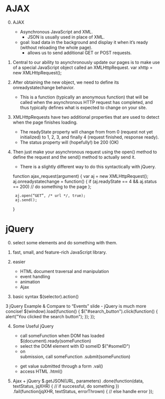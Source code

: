 # AJAX

0. AJAX
   - Asynchronous JavaScript and XML.
      - JSON is usually used in place of XML.
   - goal: load data in the background and display it when it’s ready (without reloading the whole page).
      - allows us to send additional GET or POST requests.

1. Central to our ability to asynchronously update our pages is to make use of a special JavaScript object called an XMLHttpRequest.
	var xhttp = new XMLHttpRequest();

2. After obtaining the new object, we need to define its onreadystatechange behavior.
   - This is a function (typically an anonymous function) that will be called when the asynchronous HTTP request has completed, and thus typically defines what is expected to change on your site.

3. XMLHttpRequests have two additional properties that are used to detect when the page finishes loading.

   - The readyState property will change from from 0 (request not yet initialized) to 1, 2, 3, and finally 4 (request finished, response ready).
   - The status property will (hopefully!) be 200 (OK)

4. Then just make your asynchronous request using the open() method to define the request and the send() method to actually send it.
   - There is a slightly different way to do this syntactically with jQuery.

	function ajax_request(argument)
	{
		var aj = new XMLHttpRequest();
		aj.onreadystatechange = function() {
			if (aj.readyState == 4 && aj.status == 200)
				// do something to the page
		};

		aj.open(“GET”, /* url */, true);
		aj.send();
	}


# jQuery

0. select some elements and do something with them.
1. fast, small, and feature-rich JavaScript library.
1. easier
   - HTML document traversal and manipulation
   - event handling
   - animation
   - Ajax

2. basic syntax
	$(selector).action()

3 jQuery Example & Compare to “Events” slide - jQuery is much more concise!
	$(window).load(function() {
		$("#search_button").click(function() {
			alert("You clicked the search button");
		});
	});

4. Some Useful jQuery
   - call someFunction when DOM has loaded
	$(document).ready(someFunction)
   - select the DOM element with ID someID
 	$("#someID")
   - on <form> submission, call someFunction
 	.submit(someFunction)
   - get value submitted through a form
 	.val()
   - access HTML
 	.html()

5. Ajax + jQuery
	$.getJSON(URL, parameters)
		.done(function(data, textStatus, jqXHR) {
			// if successful, do something
	})
	.fail(function(jqXHR, textStatus, errorThrown) {
		// else handle error
	});

